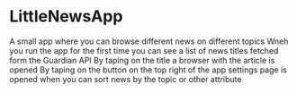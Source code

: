 # LittleNewsApp
A small app where you can browse different news on different topics
Wneh you run the app for the first time you can see a list of news titles fetched form the Guardian API
By taping on the title a browser with the article is opened
By taping on the button on the top right of the app settings page is opened when you can sort news by the topic or other attribute
